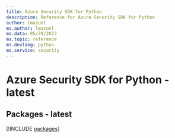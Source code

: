 ```yaml
---
title: Azure Security SDK for Python
description: Reference for Azure Security SDK for Python
author: lmazuel
ms.author: lmazuel
ms.data: 05/29/2023
ms.topic: reference
ms.devlang: python
ms.service: security
---
```

# Azure Security SDK for Python - latest
## Packages - latest
[!INCLUDE [packages](security-index.md)]